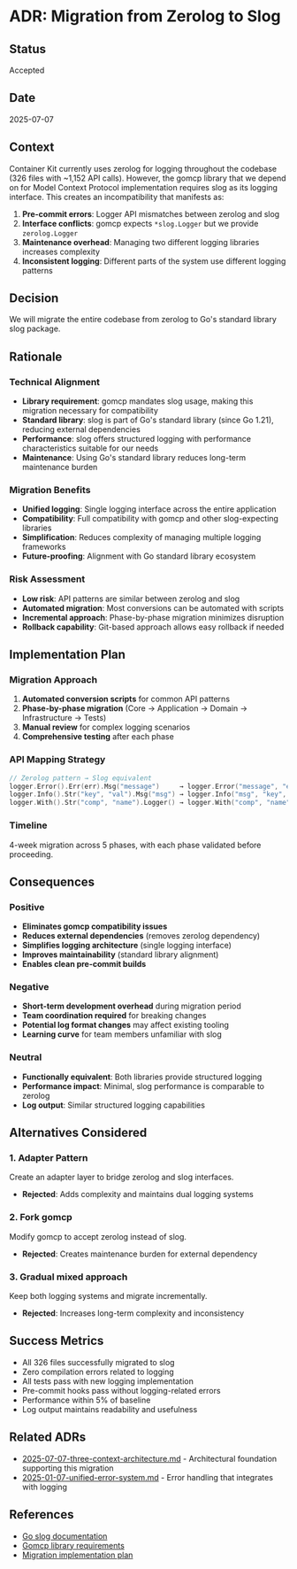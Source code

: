 # ADR: Migration from Zerolog to Slog

## Status
Accepted

## Date
2025-07-07

## Context
Container Kit currently uses zerolog for logging throughout the codebase (326 files with ~1,152 API calls). However, the gomcp library that we depend on for Model Context Protocol implementation requires slog as its logging interface. This creates an incompatibility that manifests as:

1. **Pre-commit errors**: Logger API mismatches between zerolog and slog
2. **Interface conflicts**: gomcp expects `*slog.Logger` but we provide `zerolog.Logger`
3. **Maintenance overhead**: Managing two different logging libraries increases complexity
4. **Inconsistent logging**: Different parts of the system use different logging patterns

## Decision
We will migrate the entire codebase from zerolog to Go's standard library slog package.

## Rationale

### Technical Alignment
- **Library requirement**: gomcp mandates slog usage, making this migration necessary for compatibility
- **Standard library**: slog is part of Go's standard library (since Go 1.21), reducing external dependencies
- **Performance**: slog offers structured logging with performance characteristics suitable for our needs
- **Maintenance**: Using Go's standard library reduces long-term maintenance burden

### Migration Benefits
- **Unified logging**: Single logging interface across the entire application
- **Compatibility**: Full compatibility with gomcp and other slog-expecting libraries
- **Simplification**: Reduces complexity of managing multiple logging frameworks
- **Future-proofing**: Alignment with Go standard library ecosystem

### Risk Assessment
- **Low risk**: API patterns are similar between zerolog and slog
- **Automated migration**: Most conversions can be automated with scripts
- **Incremental approach**: Phase-by-phase migration minimizes disruption
- **Rollback capability**: Git-based approach allows easy rollback if needed

## Implementation Plan

### Migration Approach
1. **Automated conversion scripts** for common API patterns
2. **Phase-by-phase migration** (Core → Application → Domain → Infrastructure → Tests)
3. **Manual review** for complex logging scenarios
4. **Comprehensive testing** after each phase

### API Mapping Strategy
```go
// Zerolog pattern → Slog equivalent
logger.Error().Err(err).Msg("message")     → logger.Error("message", "error", err)
logger.Info().Str("key", "val").Msg("msg") → logger.Info("msg", "key", "val")
logger.With().Str("comp", "name").Logger() → logger.With("comp", "name")
```

### Timeline
4-week migration across 5 phases, with each phase validated before proceeding.

## Consequences

### Positive
- **Eliminates gomcp compatibility issues**
- **Reduces external dependencies** (removes zerolog dependency)
- **Simplifies logging architecture** (single logging interface)
- **Improves maintainability** (standard library alignment)
- **Enables clean pre-commit builds**

### Negative
- **Short-term development overhead** during migration period
- **Team coordination required** for breaking changes
- **Potential log format changes** may affect existing tooling
- **Learning curve** for team members unfamiliar with slog

### Neutral
- **Functionally equivalent**: Both libraries provide structured logging
- **Performance impact**: Minimal, slog performance is comparable to zerolog
- **Log output**: Similar structured logging capabilities

## Alternatives Considered

### 1. Adapter Pattern
Create an adapter layer to bridge zerolog and slog interfaces.
- **Rejected**: Adds complexity and maintains dual logging systems

### 2. Fork gomcp
Modify gomcp to accept zerolog instead of slog.
- **Rejected**: Creates maintenance burden for external dependency

### 3. Gradual mixed approach
Keep both logging systems and migrate incrementally.
- **Rejected**: Increases long-term complexity and inconsistency

## Success Metrics
- All 326 files successfully migrated to slog
- Zero compilation errors related to logging
- All tests pass with new logging implementation
- Pre-commit hooks pass without logging-related errors
- Performance within 5% of baseline
- Log output maintains readability and usefulness

## Related ADRs
- [2025-07-07-three-context-architecture.md](2025-07-07-three-context-architecture.md) - Architectural foundation supporting this migration
- [2025-01-07-unified-error-system.md](2025-01-07-unified-error-system.md) - Error handling that integrates with logging

## References
- [Go slog documentation](https://pkg.go.dev/log/slog)
- [Gomcp library requirements](https://github.com/localrivet/gomcp)
- [Migration implementation plan](../../SLOG_MIGRATION_PLAN.md)
